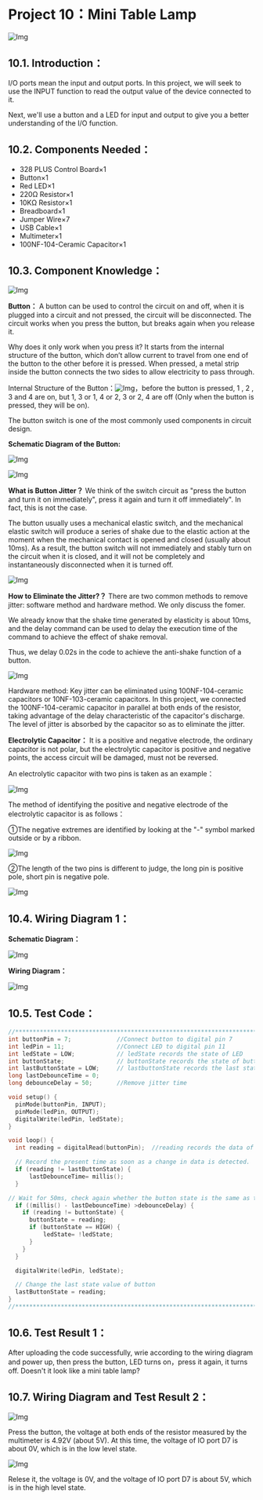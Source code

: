 # Project 10：Mini Table Lamp

![Img](/media/img-20230214114203.png)

## 10.1. Introduction：                                                                   
I/O ports mean the input and output ports. In this project, we will seek to use the INPUT function to read the output value of the device connected to it.

Next, we'll use a button and a LED for input and output to give you a better understanding of the I/O function.
            
## 10.2. Components Needed：                                                                   
- 328 PLUS Control Board×1
- Button×1 
- Red LED×1
- 220Ω Resistor×1
- 10KΩ Resistor×1
- Breadboard×1
- Jumper Wire×7
- USB Cable×1
- Multimeter×1
- 100NF-104-Ceramic Capacitor×1

## 10.3. Component Knowledge：
                                                                                                                            
![Img](/media/img-20230214114544.png)

**Button：** A button can be used to control the circuit on and off, when it is plugged into a circuit and not pressed, the circuit will be disconnected. The circuit works when you press the button, but breaks again when you release it. 

Why does it only work when you press it? It starts from the internal structure of the button, which don’t allow current to travel from one end of the button to the other before it is pressed. When pressed, a metal strip inside the button connects the two sides to allow electricity to pass through.

Internal Structure of the Button：![Img](/media/img-20230214120055.png)，before the button is pressed, 1 , 2 , 3 and 4 are on, but 1, 3 or 1, 4 or 2, 3 or 2, 4 are off (Only when the button is pressed, they will be on).

The button switch is one of the most commonly used components in circuit design.


**Schematic Diagram of the Button:**

![Img](/media/img-20230214120033.png)

![Img](/media/img-20230214120038.png)

**What is Button Jitter？**
We think of the switch circuit as "press the button and turn it on immediately", press it again and turn it off immediately". In fact, this is not the case.

The button usually uses a mechanical elastic switch, and the mechanical elastic switch will produce a series of shake due to the elastic action at the moment when the mechanical contact is opened and closed (usually about 10ms). As a result, the button switch will not immediately and stably turn on the circuit when it is closed, and it will not be completely and instantaneously disconnected when it is turned off. 

![Img](/media/img-20230214120131.png)

**How to Eliminate the Jitter?？**
There are two common methods to remove jitter: software method and hardware method. We only discuss the fomer.

We already know that the shake time generated by elasticity is about 10ms, and the delay command can be used to delay the execution time of the command to achieve the effect of shake removal.

Thus, we delay 0.02s in the code to achieve the anti-shake function of a button.

![Img](/media/img-20230214120144.png)

Hardware method: Key jitter can be eliminated using 100NF-104-ceramic capacitors or 10NF-103-ceramic capacitors. In this project, we connected the 100NF-104-ceramic capacitor in parallel at both ends of the resistor, taking advantage of the delay characteristic of the capacitor's discharge. The level of jitter is absorbed by the capacitor so as to eliminate the jitter.

**Electrolytic Capacitor：** It is a positive and negative electrode, the ordinary capacitor is not polar, but the electrolytic capacitor is positive and negative points, the access circuit will be damaged, must not be reversed.

An electrolytic capacitor with two pins is taken as an example：

![Img](/media/img-20230323153837.png)

The method of identifying the positive and negative electrode of the electrolytic capacitor is as follows：

①The negative extremes are identified by looking at the "-" symbol marked outside or by a ribbon.

![Img](/media/img-20230323155447.png)

②The length of the two pins is different to judge, the long pin is positive pole, short pin is negative pole.

![Img](/media/img-20230323154409.png)

## 10.4. Wiring Diagram 1：                                                                    

**Schematic Diagram：**

![Img](/media/img-20230323145559.png)

**Wiring Diagram：**

![Img](/media/img-20230323145628.jpg)

## 10.5. Test Code：                                                                    

```c
//**********************************************************************************
int buttonPin = 7;             //Connect button to digital pin 7
int ledPin = 11;               //Connect LED to digital pin 11
int ledState = LOW;            // ledState records the state of LED
int buttonState;               // buttonState records the state of button
int lastButtonState = LOW;     // lastbuttonState records the last state of button
long lastDebounceTime = 0;
long debounceDelay = 50;       //Remove jitter time

void setup() {
  pinMode(buttonPin, INPUT);
  pinMode(ledPin, OUTPUT);
  digitalWrite(ledPin, ledState);
}

void loop() {   
  int reading = digitalRead(buttonPin);  //reading records the data of buttonPin

  // Record the present time as soon as a change in data is detected.
  if (reading != lastButtonState) {
      lastDebounceTime= millis();
  }

// Wait for 50ms, check again whether the button state is the same as that of the current button. If it is not, change the button state. Yet if the button is at high(being pressed), change the led state.
  if ((millis() - lastDebounceTime) >debounceDelay) {
    if (reading != buttonState) {
      buttonState = reading;
      if (buttonState == HIGH) {
          ledState= !ledState;
      }
    }
  }

  digitalWrite(ledPin, ledState);

  // Change the last state value of button
  lastButtonState = reading;
}
//**********************************************************************************
```

## 10.6. Test Result 1：                                                                      
After uploading the code successfully, wrie according to the wiring diagram and power up, then press the button, LED turns on，press it again, it turns off. Doesn't it look like a mini table lamp?

## 10.7. Wiring Diagram and Test Result 2：

![Img](/media/img-20230322110907.png)

Press the button, the voltage at both ends of the resistor measured by the multimeter is 4.92V (about 5V). At this time, the voltage of IO port D7 is about 0V, which is in the low level state.

![Img](/media/img-20230322111743.png)

Relese it, the voltage is 0V, and the voltage of IO port D7 is about 5V, which is in the high level state.